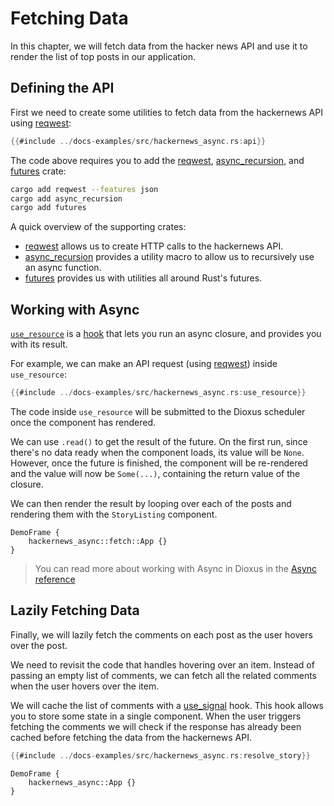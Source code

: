 # Fetching Data

In this chapter, we will fetch data from the hacker news API and use it to render the list of top posts in our application.

## Defining the API

First we need to create some utilities to fetch data from the hackernews API using [reqwest](https://docs.rs/reqwest/latest/reqwest/index.html):

```rust
{{#include ../docs-examples/src/hackernews_async.rs:api}}
```

The code above requires you to add the [reqwest](https://crates.io/crates/reqwest), [async_recursion](https://crates.io/crates/async-recursion), and [futures](https://crates.io/crates/futures) crate:

```bash
cargo add reqwest --features json
cargo add async_recursion
cargo add futures
```

A quick overview of the supporting crates:
- [reqwest](https://crates.io/crates/reqwest) allows us to create HTTP calls to the hackernews API.
- [async_recursion](https://crates.io/crates/async-recursion) provides a utility macro to allow us to recursively use an async function.
- [futures](https://crates.io/crates/futures) provides us with utilities all around Rust's futures.


## Working with Async

[`use_resource`](https://docs.rs/dioxus-hooks/latest/dioxus_hooks/fn.use_resource.html) is a [hook](./state.md) that lets you run an async closure, and provides you with its result.

For example, we can make an API request (using [reqwest](https://docs.rs/reqwest/latest/reqwest/index.html)) inside `use_resource`:

```rust
{{#include ../docs-examples/src/hackernews_async.rs:use_resource}}
```

The code inside `use_resource` will be submitted to the Dioxus scheduler once the component has rendered.

We can use `.read()` to get the result of the future. On the first run, since there's no data ready when the component loads, its value will be `None`.  However, once the future is finished, the component will be re-rendered and the value will now be `Some(...)`, containing the return value of the closure.

We can then render the result by looping over each of the posts and rendering them with the `StoryListing` component.

```inject-dioxus
DemoFrame {
	hackernews_async::fetch::App {}
}
```

> You can read more about working with Async in Dioxus in the [Async reference](../reference/index.md)

## Lazily Fetching Data

Finally, we will lazily fetch the comments on each post as the user hovers over the post.


We need to revisit the code that handles hovering over an item. Instead of passing an empty list of comments, we can fetch all the related comments when the user hovers over the item.


We will cache the list of comments with a [use_signal](https://docs.rs/dioxus-hooks/latest/dioxus_hooks/fn.use_signal.html) hook. This hook allows you to store some state in a single component. When the user triggers fetching the comments we will check if the response has already been cached before fetching the data from the hackernews API.

```rust
{{#include ../docs-examples/src/hackernews_async.rs:resolve_story}}
```

```inject-dioxus
DemoFrame {
	hackernews_async::App {}
}
```

